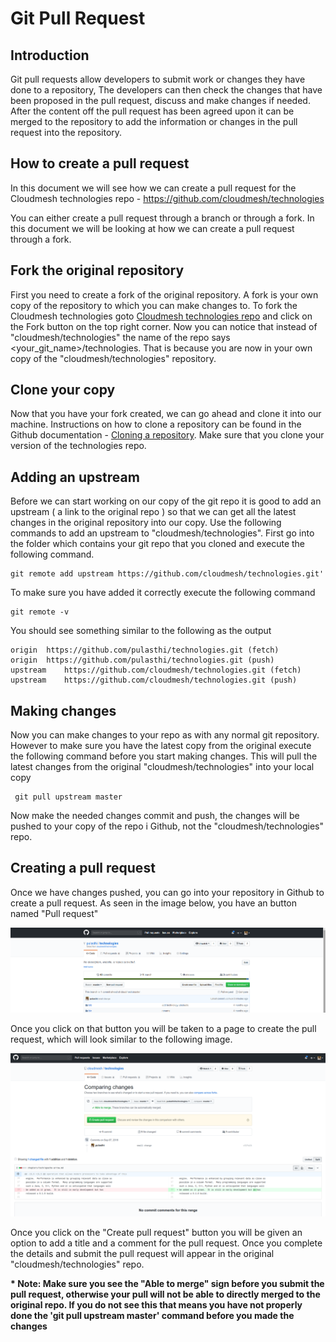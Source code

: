 # Git Pull Request

## Introduction
Git pull requests allow developers to submit work or changes they have 
done to a repository, The developers can then check the changes that 
have been proposed in the pull request, discuss and make changes if
needed. After the content off the pull request has been agreed upon
it can be merged to the repository to add the information or changes in
the pull request into the repository. 

## How to create a pull request
In this document we will see how we can create a pull request for the 
Cloudmesh technologies repo - <https://github.com/cloudmesh/technologies>

You can either create a pull request through a branch or through a fork.
In this document we will be looking at how we can create a pull request
through a fork.

## Fork the original repository
First you need to create a fork of the original repository. A fork is 
your own copy of the repository to which you can make changes to. To fork
the Cloudmesh technologies goto [Cloudmesh technologies repo](https://github.com/cloudmesh/technologies)
and click on the Fork button on the top right corner. Now you can notice
that instead of "cloudmesh/technologies" the name of the repo says 
<your_git_name>/technologies. That is because you are now in your own 
copy of the "cloudmesh/technologies" repository. 

## Clone your copy
Now that you have your fork created, we can go ahead and clone it into
our machine. Instructions on how to clone a repository can be found in the
Github documentation - [Cloning a repository](https://help.github.com/articles/cloning-a-repository/).
Make sure that you clone your version of the technologies repo.

## Adding an upstream 

Before we can start working on our copy of the git repo it is good to add
an upstream ( a link to the original repo ) so that we can get all the 
latest changes in the original repository into our copy. Use the following 
commands to add an upstream to "cloudmesh/technologies". First go into the
folder which contains your git repo that you cloned and execute the
following command.

```console
git remote add upstream https://github.com/cloudmesh/technologies.git'
```

To make sure you have added it correctly execute the following command

```console
git remote -v
```

You should see something similar to the following as the output

```console
origin	https://github.com/pulasthi/technologies.git (fetch)
origin	https://github.com/pulasthi/technologies.git (push)
upstream	https://github.com/cloudmesh/technologies.git (fetch)
upstream	https://github.com/cloudmesh/technologies.git (push)

```

## Making changes

Now you can make changes to your repo as with any normal git repository.
However to make sure you have the latest copy from the original execute
the following command before you start making changes. This will pull the 
latest changes from the original "cloudmesh/technologies" into your local
copy

```console
 git pull upstream master
```

Now make the needed changes commit and push, the changes will be pushed
to your copy of the repo i Github, not the "cloudmesh/technologies" repo.

## Creating a pull request

Once we have changes pushed, you can go into your repository in Github to
create a pull request. As seen in the image below, you have an button named
"Pull request"

![](images/git_pull_front.png)

Once you click on that button you will be taken to a page to create the
pull request, which will look similar to the following image.

![](images/git_pull_view.png)

Once you click on the "Create pull request" button you will be given an
option to add a title and a comment for the pull request. Once you complete
the details and submit the pull request will appear in the original
"cloudmesh/technologies" repo. 

<b>* Note: Make sure you see the "Able to merge" sign before you submit the
pull request, otherwise your pull will not be able to directly merged to
the original repo. If you do not see this that means you have not properly
done the 'git pull upstream master' command before you made the changes</b>